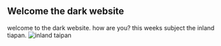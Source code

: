 ## Welcome the dark website 
welcome to the dark website. how are you?
this weeks subject the inland tiapan.
![inland taipan](http://digitalmode.net/wp-content/uploads/2016/12/Inland-Taipan.png)


